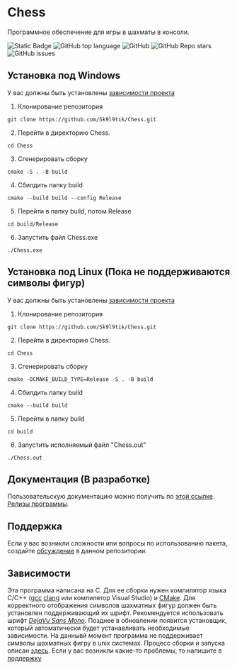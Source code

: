 # Chess
Программное обеспечение для игры в шахматы в консоли.

<!--Блок информации о репозитории в бейджах-->
<!--[![Github stats](https://img.shields.io/github/downloads/Sk9l9tik/Chess/total.svg?style=for-the-badge&color=red)](https://somsubhra.github.io/github-release-stats/?username=Sk9l9tik&repository=Chess)-->
![Static Badge](https://img.shields.io/badge/Sk9l9tik-Chess-Chess)
![GitHub top language](https://img.shields.io/github/languages/top/Sk9l9tik/Chess)
![GitHub](https://img.shields.io/github/license/Sk9l9tik/Chess)
![GitHub Repo stars](https://img.shields.io/github/stars/Sk9l9tik/Chess)
![GitHub issues](https://img.shields.io/github/issues/Sk9l9tik/Chess)

<!--Установка-->

## Установка под Windows

У вас должны быть установлены [зависимости проекта](https://github.com/Sk9l9tik/Chess#зависимости)

1. Клонирование репозитория 

```git clone https://github.com/Sk9l9tik/Chess.git```

2.  Перейти в директорию Chess.

```cd Chess```

3.  Сгенерировать сборку

```cmake -S . -B build```

4. Сбилдить папку build

```cmake --build build --config Release```

5. Перейти в папку build, потом Release

```cd build/Release```

6.  Запустить файл Chess.exe

```./Chess.exe```

## Установка под Linux (Пока не поддерживаются символы фигур)
У вас должны быть установлены [зависимости проекта](https://github.com/Sk9l9tik/Chess#зависимости)

1. Клонирование репозитория 

```git clone https://github.com/Sk9l9tik/Chess.git```

2.  Перейти в директорию Chess.

```cd Chess```

3.  Сгенерировать сборку

```cmake -DCMAKE_BUILD_TYPE=Release -S . -B build```

4. Сбилдить папку build

```cmake --build build```

5. Перейти в папку build

```cd build```

6.  Запустить исполняемый файл "Chess.out"

```./Chess.out```


<!--Пользовательская документация-->
## Документация (В разработке)
Пользовательскую документацию можно получить по [этой ссылке](./docs/ru/index.md).
[Релизы программы](https://github.com/Sk9l9tik/Chess).


<!--Поддержка-->
## Поддержка
Если у вас возникли сложности или вопросы по использованию пакета, создайте [обсуждение](https://github.com/Sk9l9tik/Chess/issues/new/choose) в данном репозитории.

<!--зависимости-->
## Зависимости
Эта программа написана на С. Для ее сборки нужен компилятор языка С/С++ ([gcc](https://gcc.gnu.org) [clang](clang.llvm.org) или компилятор Visual Studio) и [CMake](cmake.org). Для корректного отображения символов шахматных фигур должен быть установлен поддерживающий их шрифт. Рекомендуется использовать шрифт _[DejaVu Sans Mono](https://fonts-online.ru/fonts/dejavu-sans-mono)_. Позднее в обновлении появится установщик, который автоматически будет устанавливать необходимые зависимости. На даннывй момент программа не поддерживает символы шахматных фигру в unix системах.
Процесс сборки и запуска описан [здесь](https://github.com/Sk9l9tik/Chess#установка). Если у вас возникли какие-то проблемы, то напишите в [поддержку](https://github.com/Sk9l9tik/Chess#поддержка)
